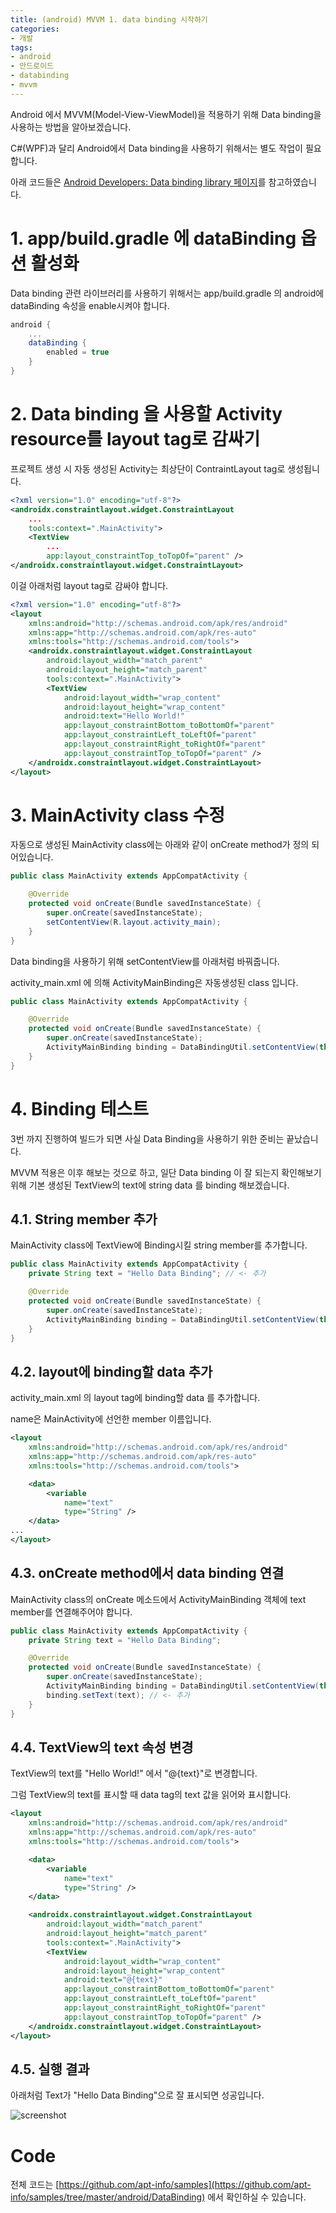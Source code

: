```yaml
---
title: (android) MVVM 1. data binding 시작하기
categories:
- 개발
tags:
- android
- 안드로이드
- databinding
- mvvm
---
```


Android 에서 MVVM(Model-View-ViewModel)을 적용하기 위해 Data binding을 사용하는 방법을 알아보겠습니다.

C#(WPF)과 달리 Android에서 Data binding을 사용하기 위해서는 별도 작업이 필요합니다.

아래 코드들은 [Android Developers: Data binding library 페이지](https://developer.android.com/topic/libraries/data-binding)를 참고하였습니다.

# 1. app/build.gradle 에 dataBinding 옵션 활성화

Data binding 관련 라이브러리를 사용하기 위해서는 app/build.gradle 의 android에 dataBinding 속성을 enable시켜야 합니다.

```gradle
android {
    ...
    dataBinding {
        enabled = true
    }
}
```

# 2. Data binding 을 사용할 Activity resource를 layout tag로 감싸기

프로젝트 생성 시 자동 생성된 Activity는 최상단이 ContraintLayout tag로 생성됩니다.

```xml
<?xml version="1.0" encoding="utf-8"?>
<androidx.constraintlayout.widget.ConstraintLayout
    ...
    tools:context=".MainActivity">
    <TextView
        ...
        app:layout_constraintTop_toTopOf="parent" />
</androidx.constraintlayout.widget.ConstraintLayout>
```

이걸 아래처럼 layout tag로 감싸야 합니다.

```xml
<?xml version="1.0" encoding="utf-8"?>
<layout
    xmlns:android="http://schemas.android.com/apk/res/android"
    xmlns:app="http://schemas.android.com/apk/res-auto"
    xmlns:tools="http://schemas.android.com/tools">
    <androidx.constraintlayout.widget.ConstraintLayout
        android:layout_width="match_parent"
        android:layout_height="match_parent"
        tools:context=".MainActivity">
        <TextView
            android:layout_width="wrap_content"
            android:layout_height="wrap_content"
            android:text="Hello World!"
            app:layout_constraintBottom_toBottomOf="parent"
            app:layout_constraintLeft_toLeftOf="parent"
            app:layout_constraintRight_toRightOf="parent"
            app:layout_constraintTop_toTopOf="parent" />
    </androidx.constraintlayout.widget.ConstraintLayout>
</layout>
```

# 3. MainActivity class 수정

자동으로 생성된 MainActivity class에는 아래와 같이 onCreate method가 정의 되어있습니다.

```java
public class MainActivity extends AppCompatActivity {

    @Override
    protected void onCreate(Bundle savedInstanceState) {
        super.onCreate(savedInstanceState);
        setContentView(R.layout.activity_main);
    }
}
```

Data binding을 사용하기 위해 setContentView를 아래처럼 바꿔줍니다.

activity_main.xml 에 의해 ActivityMainBinding은 자동생성된 class 입니다.

```java
public class MainActivity extends AppCompatActivity {

    @Override
    protected void onCreate(Bundle savedInstanceState) {
        super.onCreate(savedInstanceState);
        ActivityMainBinding binding = DataBindingUtil.setContentView(this, R.layout.activity_main);
    }
}
```

# 4. Binding 테스트

3번 까지 진행하여 빌드가 되면 사실 Data Binding을 사용하기 위한 준비는 끝났습니다.

MVVM 적용은 이후 해보는 것으로 하고, 일단 Data binding 이 잘 되는지 확인해보기 위해 기본 생성된 TextView의 text에 string data 를 binding 해보겠습니다.

## 4.1. String member 추가

MainActivity class에 TextView에 Binding시킬 string member를 추가합니다.

```java
public class MainActivity extends AppCompatActivity {
    private String text = "Hello Data Binding"; // <- 추가

    @Override
    protected void onCreate(Bundle savedInstanceState) {
        super.onCreate(savedInstanceState);
        ActivityMainBinding binding = DataBindingUtil.setContentView(this, R.layout.activity_main);
    }
}
```

## 4.2. layout에 binding할 data 추가

activity_main.xml 의 layout tag에 binding할 data 를 추가합니다.

name은 MainActivity에 선언한 member 이름입니다.

```xml
<layout
    xmlns:android="http://schemas.android.com/apk/res/android"
    xmlns:app="http://schemas.android.com/apk/res-auto"
    xmlns:tools="http://schemas.android.com/tools">

    <data>
        <variable
            name="text"
            type="String" />
    </data>
...
</layout>
```

## 4.3. onCreate method에서 data binding 연결

MainActivity class의 onCreate 메소드에서 ActivityMainBinding 객체에 text member를 연결해주어야 합니다.

```java
public class MainActivity extends AppCompatActivity {
    private String text = "Hello Data Binding";

    @Override
    protected void onCreate(Bundle savedInstanceState) {
        super.onCreate(savedInstanceState);
        ActivityMainBinding binding = DataBindingUtil.setContentView(this, R.layout.activity_main);
        binding.setText(text); // <- 추가
    }
}
```

## 4.4. TextView의 text 속성 변경

TextView의 text를 "Hello World!" 에서 "@{text}"로 변경합니다.

그럼 TextView의 text를 표시할 때 data tag의 text 값을 읽어와 표시합니다.

```xml
<layout
    xmlns:android="http://schemas.android.com/apk/res/android"
    xmlns:app="http://schemas.android.com/apk/res-auto"
    xmlns:tools="http://schemas.android.com/tools">

    <data>
        <variable
            name="text"
            type="String" />
    </data>

    <androidx.constraintlayout.widget.ConstraintLayout
        android:layout_width="match_parent"
        android:layout_height="match_parent"
        tools:context=".MainActivity">
        <TextView
            android:layout_width="wrap_content"
            android:layout_height="wrap_content"
            android:text="@{text}"
            app:layout_constraintBottom_toBottomOf="parent"
            app:layout_constraintLeft_toLeftOf="parent"
            app:layout_constraintRight_toRightOf="parent"
            app:layout_constraintTop_toTopOf="parent" />
    </androidx.constraintlayout.widget.ConstraintLayout>
</layout>
```

## 4.5. 실행 결과

아래처럼 Text가 "Hello Data Binding"으로 잘 표시되면 성공입니다.

![screenshot](https://apt-info.github.io/images/2019-09-03-android-data-binding/1.png)


# Code

전체 코드는 [https://github.com/apt-info/samples](https://github.com/apt-info/samples/tree/master/android/DataBinding) 에서 확인하실 수 있습니다.